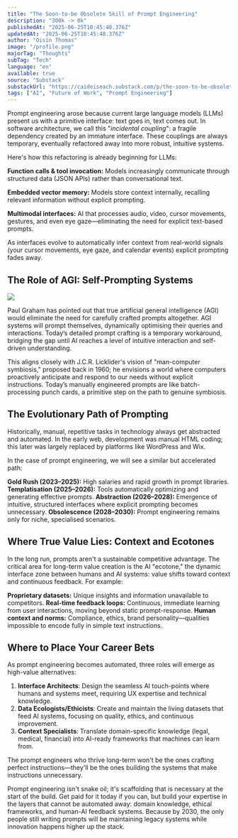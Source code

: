 ```yaml
---
title: "The Soon-to-be Obsolete Skill of Prompt Engineering"
description: "300k -> 0k"
publishedAt: "2025-06-25T10:45:48.376Z"
updatedAt: "2025-06-25T10:45:48.376Z"
author: "Oisín Thomas"
image: "/profile.png"
majorTag: "Thoughts"
subTag: "Tech"
language: "en"
available: true
source: "Substack"
substackUrl: "https://caideiseach.substack.com/p/the-soon-to-be-obsolete-skill-of-prompt-engineering"
tags: ["AI", "Future of Work", "Prompt Engineering"]
---
```


Prompt engineering arose because current large language models (LLMs) present us with a primitive interface: text goes in, text comes out. In software architecture, we call this "_incidental coupling_": a fragile dependency created by an immature interface. These couplings are always temporary, eventually refactored away into more robust, intuitive systems.

Here's how this refactoring is already beginning for LLMs:

**Function calls & tool invocation:** Models increasingly communicate through structured data (JSON APIs) rather than conversational text.
    
**Embedded vector memory:** Models store context internally, recalling relevant information without explicit prompting.
    
**Multimodal interfaces:** AI that processes audio, video, cursor movements, gestures, and even eye gaze—eliminating the need for explicit text-based prompts.
    

As interfaces evolve to automatically infer context from real-world signals (your cursor movements, eye gaze, and calendar events) explicit prompting fades away.

The Role of AGI: Self-Prompting Systems
---------------------------------------

<a href="https://x.com/paulg/status/1922600133658648902">

![](https://substack-post-media.s3.amazonaws.com/public/images/d93b5138-0bf2-4250-b13f-d84188fcd782_574x319.png)


</a>

Paul Graham has pointed out that true artificial general intelligence (AGI) would eliminate the need for carefully crafted prompts altogether. AGI systems will prompt themselves, dynamically optimising their queries and interactions. Today’s detailed prompt crafting is a temporary workaround, bridging the gap until AI reaches a level of intuitive interaction and self-driven understanding.

This aligns closely with J.C.R. Licklider's vision of "man-computer symbiosis," proposed back in 1960; he envisions a world where computers proactively anticipate and respond to our needs without explicit instructions. Today’s manually engineered prompts are like batch-processing punch cards, a primitive step on the path to genuine symbiosis.

The Evolutionary Path of Prompting
----------------------------------

Historically, manual, repetitive tasks in technology always get abstracted and automated. In the early web, development was manual HTML coding; this later was largely replaced by platforms like WordPress and Wix.

In the case of prompt engineering, we will see a similar but accelerated path:

**Gold Rush (2023–2025):** High salaries and rapid growth in prompt libraries.
**Templatisation (2025–2026):** Tools automatically optimizing and generating effective prompts.
**Abstraction (2026–2028):** Emergence of intuitive, structured interfaces where explicit prompting becomes unnecessary. 
**Obsolescence (2028–2030):** Prompt engineering remains only for niche, specialised scenarios.

Where True Value Lies: Context and Ecotones
-------------------------------------------

In the long run, prompts aren't a sustainable competitive advantage. The critical area for long-term value creation is the AI "ecotone," the dynamic interface zone between humans and AI systems: value shifts toward context and continuous feedback. For example:

**Proprietary datasets:** Unique insights and information unavailable to competitors.
**Real-time feedback loops:** Continuous, immediate learning from user interactions, moving beyond static prompt-response.
**Human context and norms:** Compliance, ethics, brand personality—qualities impossible to encode fully in simple text instructions.

Where to Place Your Career Bets
-------------------------------

As prompt engineering becomes automated, three roles will emerge as high-value alternatives:

1. **Interface Architects**: Design the seamless AI touch-points where humans and systems meet, requiring UX expertise and technical knowledge.
2. **Data Ecologists/Ethicists**: Create and maintain the living datasets that feed AI systems, focusing on quality, ethics, and continuous improvement.
3. **Context Specialists**: Translate domain-specific knowledge (legal, medical, financial) into AI-ready frameworks that machines can learn from.

The prompt engineers who thrive long-term won't be the ones crafting perfect instructions—they'll be the ones building the systems that make instructions unnecessary.

Prompt engineering isn't snake oil; it's scaffolding that is necessary at the start of the build. Get paid for it today if you can, but build your expertise in the layers that cannot be automated away: domain knowledge, ethical frameworks, and human-AI feedback systems. Because by 2030, the only people still writing prompts will be maintaining legacy systems while innovation happens higher up the stack.
